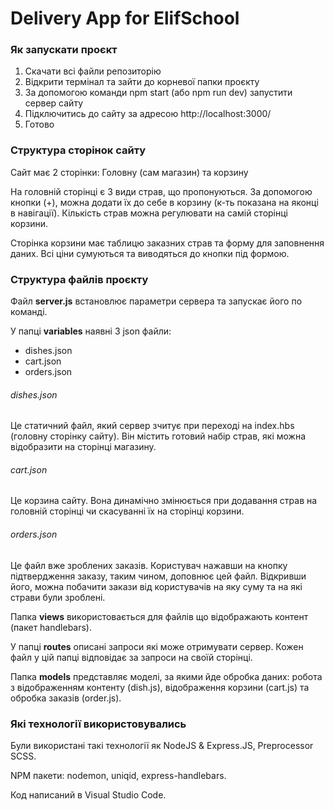 # Delivery App for ElifSchool

### Як запускати проєкт

1. Скачати всі файли репозиторію
2. Відкрити термінал та зайти до корневої папки проєкту
3. За допомогою команди npm start (або npm run dev) запустити сервер сайту
4. Підключитись до сайту за адресою http://localhost:3000/
5. Готово

### Структура сторінок сайту
Сайт має 2 сторінки: Головну (сам магазин) та корзину

На головній сторінці є 3 види страв, що пропонуються. За допомогою кнопки (+), можна додати їх до себе в корзину (к-ть показана на яконці в навігації). Кількість страв можна регулювати на самій сторінці корзини.

Сторінка корзини має таблицю заказних страв та форму для заповнення даних. Всі ціни сумуються та виводяться до кнопки під формою.

### Структура файлів проєкту
Файл **server.js** встановлює параметри сервера та запускає його по команді.

У папці **variables** наявні 3 json файли:
- dishes.json
- cart.json
- orders.json

###### dishes.json
Це статичний файл, який сервер зчитує при переході на index.hbs (головну сторінку сайту). Він містить готовий набір страв, які можна відобразити на сторінці магазину.

###### cart.json
Це корзина сайту. Вона динамічно змінюється при додавання страв на головній сторінці чи скасуванні їх на сторінці корзини.

###### orders.json
Це файл вже зроблених заказів. Користувач нажавши на кнопку підтвердження заказу, таким чином, доповнює цей файл. Відкривши його, можна побачити закази від користувачів на яку суму та на які страви були зроблені.

Папка **views** використовається для файлів що відображають контент (пакет handlebars).

У папці **routes** описані запроси які може отримувати сервер. Кожен файл у цій папці відповідає за запроси на своїй сторінці.

Папка **models** представляє моделі, за якими йде обробка даних: робота з відображенням контенту (dish.js), відображення корзини (cart.js) та обробка заказів (order.js).

### Які технології використовувались
Були використані такі технології як NodeJS & Express.JS, Preprocessor SCSS.

NPM пакети: nodemon, uniqid, express-handlebars.

Код написаний в Visual Studio Code.
